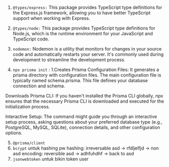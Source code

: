 1. `@types/express:` This package provides TypeScript type definitions for the Express.js framework, allowing you to have better TypeScript support when working with Express.

2. `@types/node:` This package provides TypeScript type definitions for Node.js, which is the runtime environment for your JavaScript and TypeScript code.

3. `nodemon:` Nodemon is a utility that monitors for changes in your source code and automatically restarts your server. It's commonly used during development to streamline the development process.

4. `npx prisma init` : 1.Creates Prisma Configuration Files: It generates a prisma directory with configuration files. The main configuration file is typically named schema.prisma. This file defines your database connection and schema.

Downloads Prisma CLI: If you haven't installed the Prisma CLI globally, npx ensures that the necessary Prisma CLI is downloaded and executed for the initialization process.

Interactive Setup: The command might guide you through an interactive setup process, asking questions about your preferred database type (e.g., PostgreSQL, MySQL, SQLite), connection details, and other configuration options.

5. `@prisma/client`
6. `bcrypt` untuk hashing pw
hashing: irreversable   asd -> rfdljelfjd -> non asd
encoding: reversible    asd -> adhfuhdhf -> back to asd
7. `jsonwebtoken` untuk bikin token user